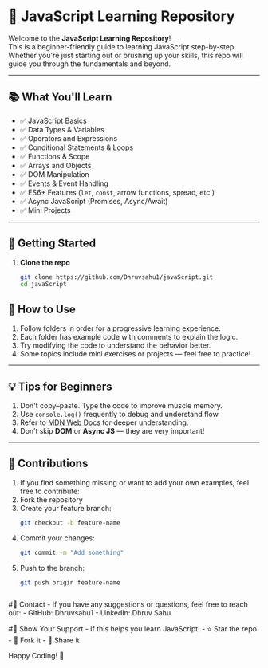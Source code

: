 # 🧠 JavaScript Learning Repository

Welcome to the **JavaScript Learning Repository**!  
This is a beginner-friendly guide to learning JavaScript step-by-step. Whether you're just starting out or brushing up your skills, this repo will guide you through the fundamentals and beyond.

---

## 📚 What You'll Learn

- ✅ JavaScript Basics  
- ✅ Data Types & Variables  
- ✅ Operators and Expressions  
- ✅ Conditional Statements & Loops  
- ✅ Functions & Scope  
- ✅ Arrays and Objects  
- ✅ DOM Manipulation  
- ✅ Events & Event Handling  
- ✅ ES6+ Features (`let`, `const`, arrow functions, spread, etc.)  
- ✅ Async JavaScript (Promises, Async/Await)  
- ✅ Mini Projects

---

## 🚀 Getting Started

1. **Clone the repo**

   ```bash
   git clone https://github.com/Dhruvsahu1/javaScript.git
   cd javaScript


## 📝 How to Use

1. Follow folders in order for a progressive learning experience.  
2. Each folder has example code with comments to explain the logic.  
3. Try modifying the code to understand the behavior better.  
4. Some topics include mini exercises or projects — feel free to practice!

---

## 💡 Tips for Beginners

1. Don't copy–paste. Type the code to improve muscle memory.  
2. Use `console.log()` frequently to debug and understand flow.  
3. Refer to [MDN Web Docs](https://developer.mozilla.org/en-US/docs/Web/JavaScript) for deeper understanding.  
4. Don’t skip **DOM** or **Async JS** — they are very important!

---

## 🙌 Contributions

1. If you find something missing or want to add your own examples, feel free to contribute:  
2. Fork the repository  
3. Create your feature branch:  
   ```bash
   git checkout -b feature-name
4. Commit your changes:
    ```bash
   git commit -m "Add something"
5. Push to the branch:
    ```bash
    git push origin feature-name



  #📧 Contact
      -  If you have any suggestions or questions, feel free to reach out:
      -  GitHub: Dhruvsahu1
      -  LinkedIn: Dhruv Sahu

  #🌟 Show Your Support
      -   If this helps you learn JavaScript:
      -  ⭐ Star the repo
      -  🍴 Fork it
      -  🔄 Share it

Happy Coding! 🚀
